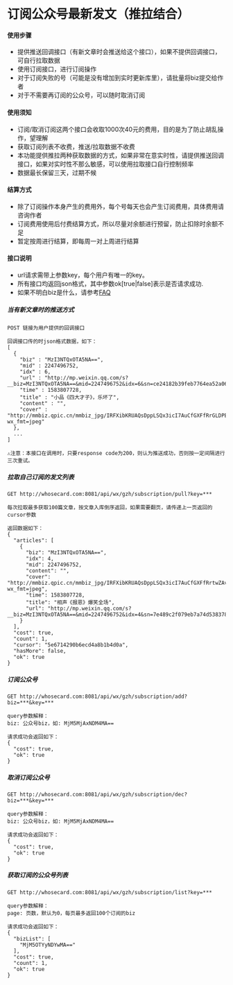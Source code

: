 # 订阅公众号最新发文（推拉结合）

#### 使用步骤
* 提供推送回调接口（有新文章时会推送给这个接口），如果不提供回调接口，可自行拉取数据
* 使用订阅接口，进行订阅操作
* 对于订阅失败的号（可能是没有增加到实时更新库里），请批量将biz提交给作者
* 对于不需要再订阅的公众号，可以随时取消订阅

#### 使用须知
* 订阅/取消订阅这两个接口会收取1000次40元的费用，目的是为了防止胡乱操作，望理解
* 获取订阅列表不收费，推送/拉取数据不收费
* 本功能提供推拉两种获取数据的方式，如果非常在意实时性，请提供推送回调接口，如果对实时性不那么敏感，可以使用拉取接口自行控制频率
* 数据最长保留三天，过期不候

#### 结算方式
* 除了订阅操作本身产生的费用外，每个号每天也会产生订阅费用，具体费用请咨询作者
* 订阅费用使用后付费结算方式，所以尽量对余额进行预留，防止扣除时余额不足
* 暂定按周进行结算，即每周一对上周进行结算

#### 接口说明
* url请求需带上参数key，每个用户有唯一的key。
* 所有接口均返回json格式，其中参数ok[true|false]表示是否请求成功.
* 如果不明白biz是什么，请参考[FAQ](https://whosecard.com/faq)

##### 当有新文章时的推送方式
```
POST 链接为用户提供的回调接口

回调接口传的时json格式数据，如下：
[
  {
    "biz" : "MzI3NTQxOTA5NA==",
    "mid" : 2247496752,
    "idx" : 6,
    "url" : "http://mp.weixin.qq.com/s?__biz=MzI3NTQxOTA5NA==&mid=2247496752&idx=6&sn=ce24182b39feb7764ea52a06335d6674&scene=0",
    "time" : 1583807728,
    "title" : "小品《四大才子》，乐坏了",
    "content" : "",
    "cover" : "http://mmbiz.qpic.cn/mmbiz_jpg/IRFXibKRUAQsDppLSQx3icI7AuCfGXFfRrGLDPEoAqdEQVNKiagakC1BcpzJWTC1vNnEz6lib8pLYLCickyJFIibcdDA/0?wx_fmt=jpeg"
  },
  ...
]

⚠️注意：本接口在调用时，只要response code为200，则认为推送成功，否则按一定间隔进行三次重试。
```

##### 拉取自己订阅的发文列表
```
GET http://whosecard.com:8081/api/wx/gzh/subscription/pull?key=***

每次拉取最多获取100篇文章，按文章入库倒序返回，如果需要翻页，请传递上一页返回的cursor参数

返回数据如下：
{
  "articles": [
    {
      "biz": "MzI3NTQxOTA5NA==",
      "idx": 4,
      "mid": 2247496752,
      "content": "",
      "cover": "http://mmbiz.qpic.cn/mmbiz_jpg/IRFXibKRUAQsDppLSQx3icI7AuCfGXFfRrtwZAvocqyNsjK2icv7HibIRJcGHV4dA6lqtxoHKH2rA1kbNSG8r4mHCA/0?wx_fmt=jpeg",
      "time": 1583807728,
      "title": "相声《报恩》爆笑全场",
      "url": "http://mp.weixin.qq.com/s?__biz=MzI3NTQxOTA5NA==&mid=2247496752&idx=4&sn=7e489c2f079eb7a74d538378aa282880&scene=0"
    }
  ],
  "cost": true,
  "count": 1,
  "cursor": "5e6714290b6ecd4a8b1b4d0a",
  "hasMore": false,
  "ok": true
}
```

##### 订阅公众号

```
GET http://whosecard.com:8081/api/wx/gzh/subscription/add?biz=***&key=***

query参数解释：
biz: 公众号biz，如: MjM5MjAxNDM4MA==

请求成功会返回如下：
{
  "cost": true,
  "ok": true
}
```

##### 取消订阅公众号
```
GET http://whosecard.com:8081/api/wx/gzh/subscription/dec?biz=***&key=***

query参数解释：
biz: 公众号biz，如: MjM5MjAxNDM4MA==

请求成功会返回如下：
{
  "cost": true,
  "ok": true
}
```

##### 获取订阅的公众号列表
```
GET http://whosecard.com:8081/api/wx/gzh/subscription/list?key=***

query参数解释：
page: 页数，默认为0，每页最多返回100个订阅的biz

请求成功会返回如下：
{
  "bizList": [
    "MjM5OTYyNDYwMA=="
  ],
  "cost": true,
  "count": 1,
  "ok": true
}
```

